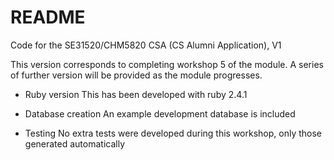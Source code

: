 # README

Code for the SE31520/CHM5820 CSA (CS Alumni Application), V1

This version corresponds to completing workshop 5 of the module. 
A series of further version will be provided as the module progresses.


* Ruby version
This has been developed with ruby 2.4.1

* Database creation
An example development database is included

*  Testing
No extra tests were developed during this workshop, only those generated automatically
